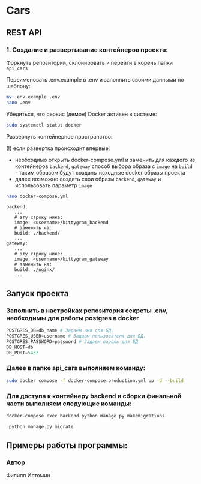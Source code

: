 #  Cars
## REST API 

### 1. Создание и развертывание контейнеров проекта:

Форкнуть репозиторий, склонировать и перейти в корень папки `api_cars`

Переименовать .env.example в .env и заполнить своими данными по шаблону:

```bash
mv .env.example .env
nano .env
```

Убедиться, что сервис (демон) Docker активен в системе:

```bash
sudo systemctl status docker
```

Развернуть контейнерное пространство:

(!) если развертка происходит впервые:

- необходимо открыть docker-compose.yml и заменить для каждого из контейнеров `backend`, `gateway` способ выбора образа с `image` на `build` - таким образом будут созданы исходные docker образы проекта
- далее возможно создать свои образы `backend`, `gateway` и использовать параметр `image`

```bash
nano docker-compose.yml
```
```
backend:
   ...
   # эту строку ниже:
   image: <username>/kittygram_backend
   # заменить на:
   build: ./backend/
   ...
gateway:
   ...
   # эту строку ниже:
   image: <username>/kittygram_gateway
   # заменить на:
   build: ./nginx/
   ...
```

## Запуск проекта 
### Заполнить в настройках репозитория секреты .env, необходимы для работы postgres в docker 
 
```python 
POSTGRES_DB=db_name # Задаем имя для БД. 
POSTGRES_USER=username # Задаем пользователя для БД. 
POSTGRES_PASSWORD=password # Задаем пароль для БД. 
DB_HOST=db 
DB_PORT=5432 
``` 
 
### Далее в папке api_cars выполняем команду: 
 
```bash 
sudo docker compose -f docker-compose.production.yml up -d --build 
``` 
 
 
### Для доступа к контейнеру backend и сборки финальной части выполняем следующие команды: 
 
```bash 
docker-compose exec backend python manage.py makemigrations 
``` 
 
```bash docker-compose exec backend
 python manage.py migrate
```
## Примеры работы программы:


### Автор
Филипп Истомин